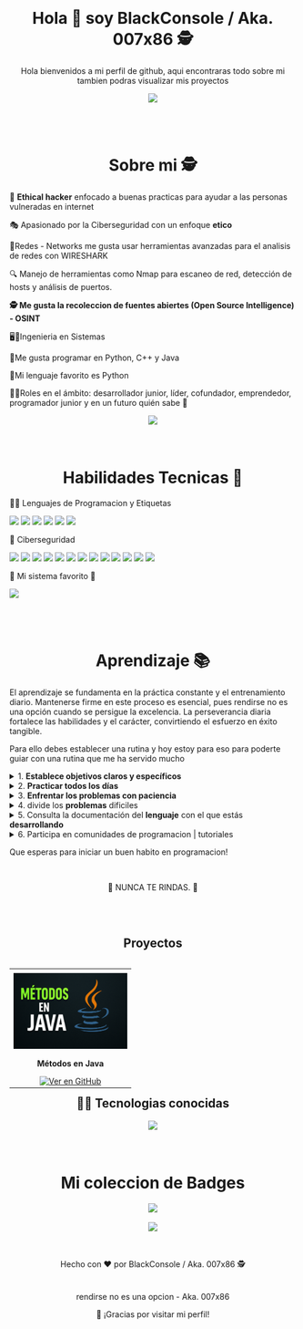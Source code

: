 
<!DOCTYPE html>
<html lang="en">
<head>
    <meta charset="UTF-8">
    <meta name="viewport" content="width=device-width, initial-scale=1.0">
    
</head>
<body>

<br>
<!--Intro start-->
<h1 align="center">Hola 👋  soy BlackConsole / Aka. 007x86 🕵️ </h1> 
<p align="center">Hola bienvenidos a mi perfil de github, aqui encontraras todo sobre mi tambien podras visualizar mis proyectos</p>

<p align="center">
  <img src="https://img.shields.io/badge/GitHub-181717?style=for-the-badge&logo=github&logoColor=white" width="150"/>
</p>

</br>

<br>
<h1 align="center">Sobre mi 🕵️</h1>
<p align="left"> 🤖 <strong>Ethical hacker</strong> enfocado a buenas practicas para ayudar a las personas vulneradas en internet</p>
<p align="left">🎭 Apasionado por la Ciberseguridad con un enfoque <strong>etico</strong></p>
<p align="left">🛜Redes - Networks me gusta usar herramientas avanzadas para el analisis de redes con WIRESHARK </p>
<p align="left">🔍 Manejo de herramientas como Nmap para escaneo de red, detección de hosts y análisis de puertos.</p>
<p align="left"> <strong>🕵️ Me gusta la recoleccion de fuentes abiertes (Open Source Intelligence) -  OSINT</strong></p>
<p align="left">🖥️👾Ingenieria en Sistemas</p>
<p align="left">📌Me gusta programar en Python, C++ y Java</p>
<p align="left">🐍Mi lenguaje favorito es Python</p>
<p align="left">🙋‍♂️Roles en el ámbito: desarrollador junior, líder, cofundador, emprendedor, programador junior y en un futuro quién sabe 🧐 </p>

<div align="center">
<img src="https://img.shields.io/badge/-Rendirse%20no%20es%20una%20opcion-blue?style=for-the-badge" width="310"/>
</div>

</br>


<br>
<h1 align="center">Habilidades Tecnicas 📄</h1>

<p align="left">👨‍💻 Lenguajes de Programacion y Etiquetas</p>


<p align="left">
  <img src="https://img.shields.io/badge/Python-3776AB?style=for-the-badge&logo=python&logoColor=white" />
  <img src="https://img.shields.io/badge/Java-ED8B00?style=for-the-badge&logo=java&logoColor=white" />
  <img src="https://img.shields.io/badge/C++-00599C?style=for-the-badge&logo=c%2b%2b&logoColor=white" />
  <img src="https://img.shields.io/badge/HTML5-E34F26?style=for-the-badge&logo=html5&logoColor=white" />
  <img src="https://img.shields.io/badge/HTML-239120?style=for-the-badge&logo=html5&logoColor=whit" />
  <img src="https://img.shields.io/badge/CSS3-1572B6?style=for-the-badge&logo=css3&logoColor=white" />  
</p>

<p align="left">👾 Ciberseguridad</p>

<p align="left" width="300">
  <img src="https://img.shields.io/badge/Ethical_Hacking-gray?style=for-the-badge&logo=kalilinux&logoColor=white" />   
  <img src="https://img.shields.io/badge/Linux-FCC624?style=for-the-badge&logo=linux&logoColor=black" />
  <img src="https://img.shields.io/badge/OSINT-INVESTIGATION-orange?style=for-the-badge" />
  <img src="https://img.shields.io/badge/Nmap-004d7a?style=for-the-badge&logo=gnu-bash&logoColor=white" />  
  <img src="https://img.shields.io/badge/OSINT-darkgreen?style=for-the-badge&logo=google&logoColor=white" />
  <img src="https://img.shields.io/badge/Inteligencia_Artificial-5c2d91?style=for-the-badge&logo=openai&logoColor=white">
  <img src="https://img.shields.io/badge/Redes-0d47a1?style=for-the-badge&logo=cisco&logoColor=white" />
  <img src="https://img.shields.io/badge/Investigación-8e24aa?style=for-the-badge&logo=academia&logoColor=white" />
  <img src="https://img.shields.io/badge/Cisco%20Cybersecurity-0074CC?style=for-the-badge&logo=cisco&logoColor=white" />  
  <img src="https://img.shields.io/badge/Wireshark-007ACC?style=for-the-badge&logo=wireshark&logoColor=white" />  
  <img src="https://img.shields.io/badge/Herramientas%20Avanzadas%20de%20Ciberseguridad-008080?style=for-the-badge&logo=securityscorecard&logoColor=white" />
  <img src="https://img.shields.io/badge/GNU%20Bash-4EAA25?style=for-the-badge&logo=GNU%20Bash&logoColor=white" />
  <img src="https://img.shields.io/badge/Tor_Browser-7D4698?style=for-the-badge&logo=Tor-Browser&logoColor=white" />  
</p>

<p align="left">📍 Mi sistema favorito 💜</p>

<p align="left">
   <img src="https://img.shields.io/badge/Kali%20Linux-6F42C1?style=for-the-badge&logo=kali-linux&logoColor=white" width="170" />

</p>



</br>    


<br>
<h1 align="center">Aprendizaje 📚</h1>

<p align="left">El aprendizaje se fundamenta en la práctica constante y el entrenamiento diario. Mantenerse firme en este proceso es esencial, pues rendirse no es una opción cuando se persigue la excelencia. La perseverancia diaria fortalece las habilidades y el carácter, convirtiendo el esfuerzo en éxito tangible.</p>
<p align="left">Para ello debes establecer una rutina y hoy estoy para eso para poderte guiar con una rutina que me ha servido mucho</p>

<details>
  <summary>1. <strong>Establece objetivos claros y específicos</strong></summary>
  <p align="left">
    Establecer una meta con la que deseas aprender, ya sea una nueva habilidad o un nuevo lenguaje de programación, servirá para saber qué queremos alcanzar. Crea proyectos donde cada vez subas el nivel para aprender más o simplemente aplicar lo aprendido.
  </p>
</details>

<details>
  <summary>2. <strong>Practicar todos los días</strong></summary>
  <p align="left">
    Es importante en cualquier ámbito, ya sea programación u otros campos. Toda habilidad se mejora a base de la práctica. En la programación, esta se fortalece con la práctica constante, aunque sea por un tiempo corto. Esto ayuda a mantener el cerebro activo para no olvidar lo aprendido.
  </p>
</details>

<details>
  <summary>3. <strong>Enfrentar los problemas con paciencia</strong></summary>
  <p align="left">
    En la programación, en cualquier momento pueden surgir problemas. Uno de los problemas comunes al inicio, cuando aprendes, es sentir que no eres capaz o que no podrás continuar porque no entiendes. Aunque puede parecer difícil, la clave está en mantener la constancia y la disciplina, valores esenciales para cualquier programador exitoso. Siempre hay que perseverar para alcanzar lo que queremos, porque las mejores empresas de desarrollo son exitosas gracias a su perseverancia. Esa es la clave para avanzar en programación y lograr lo que todos buscamos: el <strong>ÉXITO</strong>.
  </p>
</details>

<details>
    <summary>4.  divide los  <strong>problemas</strong> dificiles</summary>
    <p align="left">En programación, es fundamental aprender a dividir los problemas difíciles en partes más pequeñas y manejables. Esta técnica permite abordar cada segmento con mayor claridad y precisión, evitando la sensación de frustración o bloqueo.</p>
    <p align="left">Dividir los problemas facilita la concentración en cada etapa, mejora la organización del trabajo y promueve buenas prácticas de programación. Al enfrentar desafíos complejos de forma progresiva, se desarrolla disciplina y perseverancia, valores esenciales para cualquier profesional en el área.</p>
</details>

<details>
  <summary>5. Consulta la documentación del <strong>lenguaje</strong> con el que estás <strong>desarrollando</strong></summary>
  <p align="left">
    Usualmente, cuando estamos desarrollando algún programa en un lenguaje de programación, tendemos a olvidar ciertas cosas, ya que no somos máquinas ni robots. A veces decimos al principio:
  </p>
  <blockquote align="left">"¡Ash, se me olvidó cómo se hacía!"</blockquote>
  <p align="left">
    Ese es el momento en el cual debemos consultar la documentación del lenguaje en sus páginas oficiales, hacer búsquedas, consultar y/o buscar en sitios para desarrollo como 
    <a href="https://stackoverflow.com" target="_blank" rel="noopener noreferrer">StackOverflow</a>, 
    o simplemente investigando en Google.
  </p>
  <p align="left">
    ¡Allí es donde podemos recordar lo aprendido o incluso aprender algo nuevo! ¿Qué esperas para buscar la documentación del lenguaje que estás utilizando?
  </p>
</details>

<details>
    <summary>6. Participa en comunidades de programacion | tutoriales</summary>
    <p align="left">Unas de las mejores formas de aprender programacion es participar en comunidades de prograamacion, comunidades donde se enfocan a enseñar, donde explican formas, conceptos, tecnicas o hasta guias de aprendizaje desde 0, te preguntaras ahora mismo ¿En donde puedo encontrar esas comunidades? bueno es una gran pregunta para responder, algunas formas de encontrar comunidades es viendo tutoriales de programacion algunas veces creadores de contenido enfocados a la progrmacion o en algun otor ambito tienen sus comunidades alojadas en algunas red sociales como en <strong>Discord</strong>  o comunidades de hacking etico que se alojan en diferentes redes sociales en la cual no mencionare.</p>
    <p align="left">Ahora para los tutoriales es tambien otras de las formas para lograr aprender algo nuevo y esto combinado practicando lograras entender nuevos conocimientos, practicar y ver tutoriales es la mejor forma de lograr aprender o comprender algo!</p>
</details>


<p align="left">Que esperas para iniciar un buen habito en programacion!</p> </br>

   <!-- Comentario invisible -->
<!-- NUNCA TE RINDAS. -->

<!-- Texto visible y centrado -->
<p align="center">🚀 NUNCA TE RINDAS. 💪</p>
    
</ol>
</br>

<br>
<div id="pro">
    <h2 align="center">Proyectos</h2>

<table align="left">
    <td align="center">
            <tr>
        <td align="center"">
          <img src="./assets/metodos.webp" width="200" title="metodos"><br>
          <p><strong>Métodos en Java</strong></p>
          <a href="https://github.com/BlackConsol/metodos" title="Ir al recurso">
        <img src="https://img.shields.io/badge/GITHUB-000000?style=for-the-badge&logo=github&logoColor=white" title="Ver en GitHub">
      </a>
    </td>
  </tr>


    
</table>










</div>
</br>


</br>

<br>
<h2 align="center">👨‍💻 Tecnologias conocidas</h2>

<div align="center">
    <img src="https://skillicons.dev/icons?i=python,java,cpp,html,css,git,github,visualstudio,idea,kali,linux,ps,supabase,vercel,windows" />
</div>


</br>





<br>
<h1 align="center">Mi coleccion de Badges</h1>
<p align="center">
  <img src="https://img.shields.io/badge/Introduction%20to%20Cybersecurity-0074CC?style=for-the-badge&logo=cisco&logoColor=white" width="300" />  
</p>
<p align="center"> 
  <img src="https://img.shields.io/badge/Python%20Essentials%20-Cisco%20Networking%20Academy-blue?logo=python&logoColor=white" width="300"" />
</p>

</br>





    
</body>
</html>





<p align="center">
  Hecho con ❤️ por BlackConsole / Aka. 007x86 🕵️  
  <br>
  <br><br>
  rendirse no es una opcion - Aka. 007x86
</p>
<p align="center">
  🚀 ¡Gracias por visitar mi perfil!
</p>

<!--

**BlackConsol/BlackConsol** is a ✨ _special_ ✨ repository because its `README.md` (this file) appears on your GitHub profile.

Here are some ideas to get you started:

- 🔭 I’m currently working on ...
- 🌱 I’m currently learning ...
- 👯 I’m looking to collaborate on ...
- 🤔 I’m looking for help with ...
- 💬 Ask me about ...
- 📫 How to reach me: ...
- 😄 Pronouns: ...
- ⚡ Fun fact: ...
![Dialogflow](https://img.shields.io/badge/dialogflow-FF9800?style=for-the-badge&logo=dialogflow&logoColor=white)
